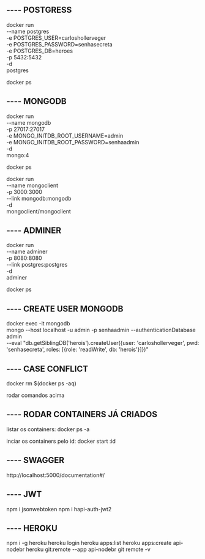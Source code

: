 ## ---- POSTGRESS
docker run \
  --name postgres \
  -e POSTGRES_USER=carloshollerveger \
  -e POSTGRES_PASSWORD=senhasecreta \
  -e POSTGRES_DB=heroes \
  -p 5432:5432 \
  -d \
  postgres

docker ps

## ---- MONGODB
docker run \
  --name mongodb \
  -p 27017:27017 \
  -e MONGO_INITDB_ROOT_USERNAME=admin \
  -e MONGO_INITDB_ROOT_PASSWORD=senhaadmin \
  -d \
  mongo:4

docker ps

docker run \
  --name mongoclient \
  -p 3000:3000 \
  --link mongodb:mongodb \
  -d \
  mongoclient/mongoclient

## ---- ADMINER
docker run \
  --name adminer \
  -p 8080:8080 \
  --link postgres:postgres \
  -d \
  adminer

docker ps

## ---- CREATE USER MONGODB
docker exec -it mongodb \
  mongo --host localhost -u admin -p senhaadmin --authenticationDatabase admin \
  --eval "db.getSiblingDB('herois').createUser({user: 'carloshollerveger', pwd: 'senhasecreta', roles: [{role: 'readWrite', db: 'herois'}]})"

## ---- CASE CONFLICT
  docker rm $(docker ps -aq)

  rodar comandos acima

## ---- RODAR CONTAINERS JÁ CRIADOS
 listar os containers:
  docker ps -a

  inciar os containers pelo id:
  docker start :id

## ---- SWAGGER

  http://localhost:5000/documentation#/

## ---- JWT
  npm i jsonwebtoken
  npm i hapi-auth-jwt2

## ---- HEROKU
  npm i -g heroku
  heroku login
  heroku apps:list
  heroku apps:create api-nodebr
  heroku git:remote --app api-nodebr
  git remote -v